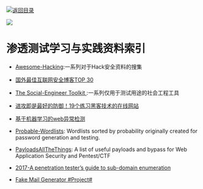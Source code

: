[![返回目录](https://parg.co/UGo)](https://parg.co/b4z) 
 

![](https://coding.net/u/hoteam/p/Cache/git/raw/master/2017/1/2/1-1kLfZcbO_baIyNAHfakk2w.jpeg) 

# 渗透测试学习与实践资料索引

- [Awesome-Hacking](https://github.com/Hack-with-Github/Awesome-Hacking#awesome-fuzzing):一系列对于Hack安全资料的搜集 

- [国外最佳互联网安全博客TOP 30](https://jaq.alibaba.com/community/art/show?articleid=601&f=tt&hmsr=toutiao.io&utm_medium=toutiao.io&utm_source=toutiao.io) 

- [The Social-Engineer Toolkit ](https://github.com/trustedsec/social-engineer-toolkit):一系列仅用于测试用途的社会工程工具 

- [进攻即是最好的防御！19个练习黑客技术的在线网站](https://zhuanlan.zhihu.com/p/24624347?utm_source=qq&utm_medium=social) 

- [基于机器学习的web异常检测](https://zhuanlan.zhihu.com/p/25139556)

- [Probable-Wordlists](https://github.com/berzerk0/Probable-Wordlists): Wordlists sorted by probability originally created for password generation and testing.
 
- [PayloadsAllTheThings](https://github.com/swisskyrepo/PayloadsAllTheThings): A list of useful payloads and bypass for Web Application Security and Pentest/CTF

- [2017-A penetration tester’s guide to sub-domain enumeration](https://parg.co/U6Y)



- [Fake Mail Generator #Project#](http://www.fakemailgenerator.com/#/armyspy.com/Nity1962/)
